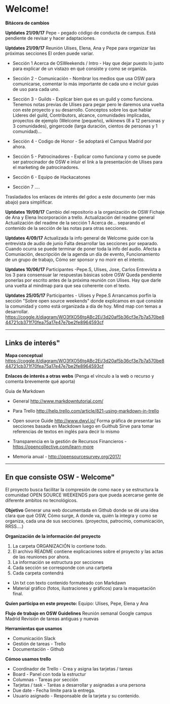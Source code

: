 # Welcome!
**Bitácora de cambios**


**Uptdates 21/09/17**
Pepe - pegado código de conducta de campus. Está pendiente de revisar y hacer adaptaciones.

**Uptdates 21/09/17**
Reunión Ulises, Elena, Ana y Pepe para organizar las próximas secciones
El orden puede variar.

  - Sección 1 Acerca de OSWeekends / Intro - Hay que dejar puesto lo justo para explicar de un vistazo en qué consiste y como se organiza.
  - Sección 2 - Comunicación - Nombrar los medios que usa OSW para comunicarse, comentar lo más importante de cada uno e incluir guías de uso para cada uno.
  - Sección 3 - Guilds - Explicar bien que es un guild y como funciona. Tenemos notas previas de Ulises para pegar pero le daremos una vuelta con este proyecto y su desarrollo. 
  Conceptos sobre los que hablar Lideres del guild, Contributors, alcance, comunidades implicadas, proyectos de ejemplo (Welcome (pequeño), wikinews (8 a 12 personas y 3 comunidades), gingercode (larga duración, cientos de personas y 1 comunidad)...
  
  - Sección  4 - Codigo de Honor - Se adoptará el Campus Madrid por ahora.
  - Sección 5 - Patrocinadores - Explicar como funciona y como se puede ser patrocinador de OSW e inluir el  link a la presentación de Ulises para el marketing de patrocinadores.
  
  - Sección 6 - Equipo de Hackacatones
  - Sección  7 ....

Trasladados los enlaces de interés del gdoc a este documento (ver más abajo) para simplificar.


**Uptdates 19/09/17**
Cambio del repositorio a la organización de OSW
Fichaje de Ana y Elena
Incorporación a trello.
Actualización del readme general
Actualización del readme de la sección 1 Acerca de... separando el contenido de la sección de las notas para otras secciones.


**Uptdates 4/09/17**
Actualizada la info general de Welcome guide con la entrevista de audio de junio
Falta desarrollar las secciones por separado. Cuando ocurra se puede terminar de poner toda la info del audio.
Afecta a Comuniación, descripción de la agenda un día de evento, Funcionamiento de un grupo de trabajo, Cómo ser sponsor y no morir en el intento.

**Uptdates 10/06/17**
Participantes -Pepe.S, Ulises, Jose, Carlos
Entrevista a los 3 para consensuar lar respuestas básicas sobre OSW
Queda pendiente ponerlas por escrito antes de la próxima reunión con Ulises.
Hay que darle una vuelta al mindmap para que sea coherente con el texto.


**Uptdates 25/05/17**
Participantes - Ulises y Pepe.S
Arrancamos porfin la sección "Sobre open source weekends" donde explicamos en qué consiste la comunidad y como está organizada a día de hoy.
Mind map con temas a desarrollar.
https://coggle.it/diagram/WO3fXO56tgABc2Ej/3d20af5b36cf3e7b7a570be844721cb371f70fea75a17e47e7be2fe8964593cf

------------------------------
**Links de interés"**
------------------------------
**Mapa conceptual**
https://coggle.it/diagram/WO3fXO56tgABc2Ej/3d20af5b36cf3e7b7a570be844721cb371f70fea75a17e47e7be2fe8964593cf

**Enlaces de interés a otras webs**
(Penga el vínculo a la web o recurso y comenta brevemente qué aporta)

Guia de Markdown
  - General http://www.markdowntutorial.com/
  - Para Trello http://help.trello.com/article/821-using-markdown-in-trello

  - Open source Guide http://www.dwyl.io/
    Forma gráfica de presentar las secciones basada en Mackdown luego en Guithub
    Sirve para tomar referencias de textos en inglés para decir lo mismo
    
  - Transparencia en la gestión de Recursos Financieros - https://opencollective.com/learn-more
  - Memoria anual - http://opensourcesurvey.org/2017/
  

------------------------------
**En que consiste OSW - Welcome"**
------------------------------

El proyecto busca facilitar la compresión de como nace y se estructura la comunidad OPEN SOURCE WEEKENDS para que pueda acercarse gente de diferente ambitos no tecnológicos.

**Objetivo**
Generar una web documentada en Github donde se dé una idea clara que qué OSW, Cómo surge, A donde va, quién la integra y como se organiza, cada una de sus secciones. (proyectos, patrocinio,  comunicación, RRSS....)

**Organización de la información del proyecto**
1. La carpeta ORGANIZACIÓN lo contiene todo.
2. El archivo README contiene explicaciones sobre el proyecto y las actas de las reuniones por ahora.
3. La información se estructura por secciones
4. Cada sección se corresponde con una cartpeta
5. Cada carpeta contendrá 
  - Un txt con texto contenido formateado con Markdawn
  - Material gráfico (fotos, ilustraciones y gráficos) para la maquetación final.

**Quíen participa en este proyecto:**
Equipo: Ulises, Pepe, Elena y Ana

**Flujo de trabajo en OSW Guidelines**
Reunión semanal  Google campus Madrid
Revisión de tareas antiguas y nuevas

**Herramientas que usamos**
- Comunicación Slack
- Gestión de tareas - Trello
- Documentación - Github

**Cómoo usamos trello**
- Coordinador de Trello - Crea y asigna las tarjetas / tareas
- Board - Panel con toda la estructur
- Columnas - Tareas por sección
- Tarjetas / task - Taréas a desarrollar y asignadas a una persona
- Due date - Fecha límite para la entrega.
- Usuario asignado - Responsable de la tarjeta y su contenido.
